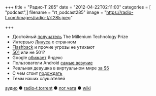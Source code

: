 +++
title = "Радио-Т 285"
date = "2012-04-22T02:11:00"
categories = [ "podcast",]
filename = "rt_podcast285"
image = "https://radio-t.com/images/radio-t/rt285.jpeg"

+++

- Достойный [получатель](http://www.zdnet.com/blog/open-source/linus-torvalds-wins-the-tech-equivalent-of-a-nobel-prize-the-millennium-technology-prize/1) The Millenium Technology Prize
- Интервью [Линуса](http://techcrunch.com/2012/04/19/an-interview-with-millenium-technology-prize-finalist-linus-torvalds/) о странном
- [Flashback](http://arstechnica.com/apple/news/2012/04/flashback-infectionhthttp://www.blogger.com/img/blank.giftp://www.blogger.com/img/blank.gifs-not-waning-after-all-650000-macs-still-hijacked.ars) и прочие угрозы не утихают
- [501](http://adit.io/posts/2012-04-18-http://www.blogger.comhttp://www.blogger.com/img/blank.gif/img/blank.gifI_guess_Im_not_a_501_Developer.html) или не 501?
- Google [обижает](http://www.guardian.co.uk/technology/2012/apr/19/google-rivals-russian-search-engine) Яндекс
- Пользователи Android [самые везучие](http://www.bgr.com/2012/02/01/android-users-are-more-likely-to-have-sex-on-the-first-date-study-finds/)
- Реальная девушка в виртуальном мире [за $5](http://gizmodo.com/5903760/how-to-buy-a-facebook-girlfriend-for-5)
- С чем стоит [подождать](http://gizmodo.com/5903704/dont-buy-this-stuff-right-now)
- Темы наших слушателей

[аудио](http://cdn.radio-t.com/rt_podcast285.mp3) ● [radio-t.torrent](http://cdn.radio-t.com/torrents/rt_podcast285.mp3.torrent) ● [лог чата](http://chat.radio-t.com/logs/radio-t-285.html) ● [wiki](http://wiki.radio-t.com/%D0%92%D1%8B%D0%BF%D1%83%D1%81%D0%BA_285)<audio src="http://cdn.radio-t.com/rt_podcast285.mp3" preload="none"></audio>